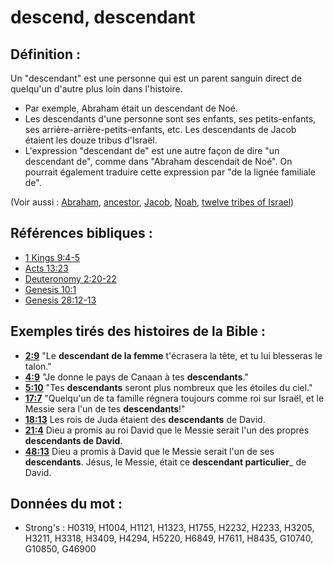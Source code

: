 # descend, descendant

## Définition :

Un "descendant" est une personne qui est un parent sanguin direct de quelqu'un d'autre plus loin dans l'histoire.

* Par exemple, Abraham était un descendant de Noé.
* Les descendants d'une personne sont ses enfants, ses petits-enfants, ses arrière-arrière-petits-enfants, etc. Les descendants de Jacob étaient les douze tribus d'Israël.
* L'expression "descendant de" est une autre façon de dire "un descendant de", comme dans "Abraham descendait de Noé". On pourrait également traduire cette expression par "de la lignée familiale de".

(Voir aussi : [Abraham](../names/abraham.md), [ancestor](../other/father.md), [Jacob](../names/jacob.md), [Noah](../names/noah.md), [twelve tribes of Israel](../other/12tribesofisrael.md))

## Références bibliques :

* [1 Kings 9:4-5](rc://en/tn/help/1ki/09/04)
* [Acts 13:23](rc://en/tn/help/act/13/23)
* [Deuteronomy 2:20-22](rc://en/tn/help/deu/02/20)
* [Genesis 10:1](rc://en/tn/help/gen/10/1)
* [Genesis 28:12-13](rc://en/tn/help/gen/28/12)

## Exemples tirés des histoires de la Bible :

* __[2:9](rc://en/tn/help/obs/02/09)__ "Le __descendant de la femme__ t'écrasera la tête, et tu lui blesseras le talon."
* __[4:9](rc://en/tn/help/obs/04/09)__ "Je donne le pays de Canaan à tes __descendants__."
* __[5:10](rc://en/tn/help/obs/05/10)__ "Tes __descendants__ seront plus nombreux que les étoiles du ciel."
* __[17:7](rc://en/tn/help/obs/17/07)__ "Quelqu'un de ta famille régnera toujours comme roi sur Israël, et le Messie sera l'un de tes __descendants__!"
* __[18:13](rc://en/tn/help/obs/18/13)__ Les rois de Juda étaient des __descendants__ de David.
* __[21:4](rc://en/tn/help/obs/21/04)__ Dieu a promis au roi David que le Messie serait l'un des propres __descendants de David__.
* __[48:13](rc://en/tn/help/obs/48/13)__ Dieu a promis à David que le Messie serait l'un de ses __descendants__. Jésus, le Messie, était ce __descendant particulier___ de David.

## Données du mot :

* Strong's : H0319, H1004, H1121, H1323, H1755, H2232, H2233, H3205, H3211, H3318, H3409, H4294, H5220, H6849, H7611, H8435, G10740, G10850, G46900
